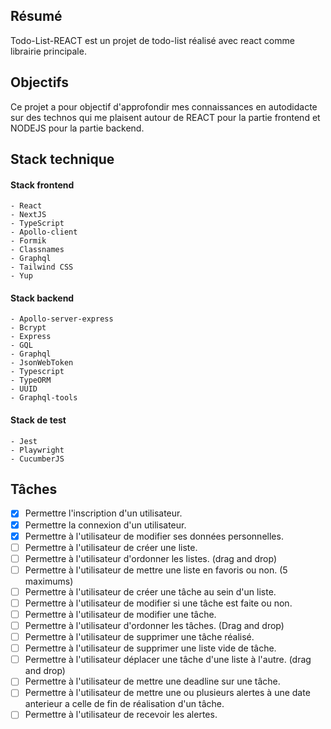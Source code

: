## Résumé

  Todo-List-REACT est un projet de todo-list réalisé avec react comme librairie principale.

## Objectifs

  Ce projet a pour objectif d'approfondir mes connaissances en autodidacte sur des technos qui me plaisent autour de REACT pour la partie frontend et NODEJS pour la partie backend.

## Stack technique

  #### Stack frontend

    - React
    - NextJS
    - TypeScript
    - Apollo-client
    - Formik
    - Classnames
    - Graphql
    - Tailwind CSS
    - Yup

  #### Stack backend

    - Apollo-server-express
    - Bcrypt
    - Express
    - GQL
    - Graphql
    - JsonWebToken
    - Typescript
    - TypeORM
    - UUID
    - Graphql-tools

  #### Stack de test

    - Jest
    - Playwright
    - CucumberJS

## Tâches

  - [X] Permettre l'inscription d'un utilisateur.
  - [X] Permettre la connexion d'un utilisateur.
  - [X] Permettre à l'utilisateur de modifier ses données personnelles.
  - [ ] Permettre à l'utilisateur de créer une liste.
  - [ ] Permettre à l'utilisateur d'ordonner les listes. (drag and drop)
  - [ ] Permettre à l'utilisateur de mettre une liste en favoris ou non. (5 maximums)
  - [ ] Permettre à l'utilisateur de créer une tâche au sein d'un liste.
  - [ ] Permettre à l'utilisateur de modifier si une tâche est faite ou non.
  - [ ] Permettre à l'utilisateur de modifier une tâche.
  - [ ] Permettre à l'utilisateur d'ordonner les tâches. (Drag and drop)
  - [ ] Permettre à l'utilisateur de supprimer une tâche réalisé.
  - [ ] Permettre à l'utilisateur de supprimer une liste vide de tâche.
  - [ ] Permettre à l'utilisateur déplacer une tâche d'une liste à l'autre. (drag and drop)
  - [ ] Permettre à l'utilisateur de mettre une deadline sur une tâche.
  - [ ] Permettre à l'utilisateur de mettre une ou plusieurs alertes à une date anterieur a celle de fin de réalisation d'un tâche.
  - [ ] Permettre à l'utilisateur de recevoir les alertes.

